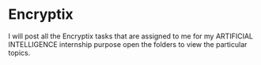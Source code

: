 # Encryptix
I will post all the Encryptix tasks that are assigned to me for my ARTIFICIAL INTELLIGENCE internship purpose open the folders to view the particular topics.
